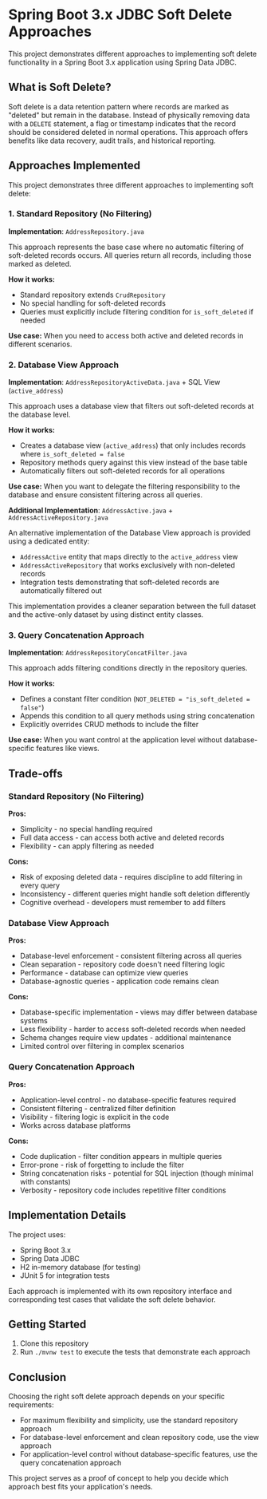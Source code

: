 # Spring Boot 3.x JDBC Soft Delete Approaches

This project demonstrates different approaches to implementing soft delete functionality in a Spring Boot 3.x application using Spring Data JDBC.

## What is Soft Delete?

Soft delete is a data retention pattern where records are marked as "deleted" but remain in the database. Instead of physically removing data with a `DELETE` statement, a flag or timestamp indicates that the record should be considered deleted in normal operations. This approach offers benefits like data recovery, audit trails, and historical reporting.

## Approaches Implemented

This project demonstrates three different approaches to implementing soft delete:

### 1. Standard Repository (No Filtering)

**Implementation**: `AddressRepository.java`

This approach represents the base case where no automatic filtering of soft-deleted records occurs. All queries return all records, including those marked as deleted.

**How it works:**
- Standard repository extends `CrudRepository`
- No special handling for soft-deleted records
- Queries must explicitly include filtering condition for `is_soft_deleted` if needed

**Use case:** When you need to access both active and deleted records in different scenarios.

### 2. Database View Approach

**Implementation**: `AddressRepositoryActiveData.java` + SQL View (`active_address`)

This approach uses a database view that filters out soft-deleted records at the database level.

**How it works:**
- Creates a database view (`active_address`) that only includes records where `is_soft_deleted = false`
- Repository methods query against this view instead of the base table
- Automatically filters out soft-deleted records for all operations

**Use case:** When you want to delegate the filtering responsibility to the database and ensure consistent filtering across all queries.

**Additional Implementation**: `AddressActive.java` + `AddressActiveRepository.java`

An alternative implementation of the Database View approach is provided using a dedicated entity:
- `AddressActive` entity that maps directly to the `active_address` view
- `AddressActiveRepository` that works exclusively with non-deleted records
- Integration tests demonstrating that soft-deleted records are automatically filtered out

This implementation provides a cleaner separation between the full dataset and the active-only dataset by using distinct entity classes.

### 3. Query Concatenation Approach

**Implementation**: `AddressRepositoryConcatFilter.java`

This approach adds filtering conditions directly in the repository queries.

**How it works:**
- Defines a constant filter condition (`NOT_DELETED = "is_soft_deleted = false"`)
- Appends this condition to all query methods using string concatenation
- Explicitly overrides CRUD methods to include the filter

**Use case:** When you want control at the application level without database-specific features like views.

## Trade-offs

### Standard Repository (No Filtering)
**Pros:**
- Simplicity - no special handling required
- Full data access - can access both active and deleted records
- Flexibility - can apply filtering as needed

**Cons:**
- Risk of exposing deleted data - requires discipline to add filtering in every query
- Inconsistency - different queries might handle soft deletion differently
- Cognitive overhead - developers must remember to add filters

### Database View Approach
**Pros:**
- Database-level enforcement - consistent filtering across all queries
- Clean separation - repository code doesn't need filtering logic
- Performance - database can optimize view queries
- Database-agnostic queries - application code remains clean

**Cons:**
- Database-specific implementation - views may differ between database systems
- Less flexibility - harder to access soft-deleted records when needed
- Schema changes require view updates - additional maintenance
- Limited control over filtering in complex scenarios

### Query Concatenation Approach
**Pros:**
- Application-level control - no database-specific features required
- Consistent filtering - centralized filter definition
- Visibility - filtering logic is explicit in the code
- Works across database platforms

**Cons:**
- Code duplication - filter condition appears in multiple queries
- Error-prone - risk of forgetting to include the filter
- String concatenation risks - potential for SQL injection (though minimal with constants)
- Verbosity - repository code includes repetitive filter conditions

## Implementation Details

The project uses:
- Spring Boot 3.x
- Spring Data JDBC
- H2 in-memory database (for testing)
- JUnit 5 for integration tests

Each approach is implemented with its own repository interface and corresponding test cases that validate the soft delete behavior.

## Getting Started

1. Clone this repository
2. Run `./mvnw test` to execute the tests that demonstrate each approach

## Conclusion

Choosing the right soft delete approach depends on your specific requirements:
- For maximum flexibility and simplicity, use the standard repository approach
- For database-level enforcement and clean repository code, use the view approach
- For application-level control without database-specific features, use the query concatenation approach

This project serves as a proof of concept to help you decide which approach best fits your application's needs.
